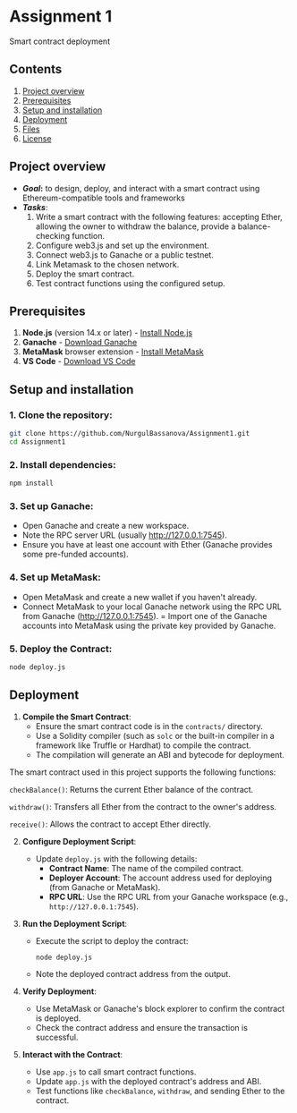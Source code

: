 # Assignment 1


Smart contract deployment

## Contents

1. [Project overview](#project-overview)
2. [Prerequisites](#prerequisites)
3. [Setup and installation](#setup-and-installation)
4. [Deployment](#deployment)
5. [Files](#files)
6. [License](#license)



## Project overview

- <b><i>Goal</i>:</b>  to design, deploy, and interact with a smart contract using Ethereum-compatible tools and frameworks
- <b><i>Tasks</i></b>:
    1. Write a smart contract with the following features: accepting Ether, allowing the owner to withdraw the balance, provide a balance-checking function.
    2. Configure web3.js and set up the environment.
    3. Connect web3.js to Ganache or a public testnet.
    4. Link Metamask to the chosen network.
    5. Deploy the smart contract.
    6. Test contract functions using the configured setup.
 

## Prerequisites

1. **Node.js** (version 14.x or later) - [Install Node.js](https://nodejs.org/)
2. **Ganache** - [Download Ganache](https://www.trufflesuite.com/ganache)
3. **MetaMask** browser extension - [Install MetaMask](https://metamask.io/)
4. **VS Code** - [Download VS Code](https://code.visualstudio.com/)


## Setup and installation 

### 1. Clone the repository:

```bash
git clone https://github.com/NurgulBassanova/Assignment1.git
cd Assignment1
```
### 2. Install dependencies:

```bash
npm install
```
### 3. Set up Ganache:
- Open Ganache and create a new workspace.
- Note the RPC server URL (usually http://127.0.0.1:7545).
- Ensure you have at least one account with Ether (Ganache provides some pre-funded accounts).

### 4. Set up MetaMask:
- Open MetaMask and create a new wallet if you haven't already.
- Connect MetaMask to your local Ganache network using the RPC URL from Ganache (http://127.0.0.1:7545).
= Import one of the Ganache accounts into MetaMask using the private key provided by Ganache.


### 5. Deploy the Contract:
```bash
node deploy.js
```

## Deployment
1. **Compile the Smart Contract**:
   - Ensure the smart contract code is in the `contracts/` directory.
   - Use a Solidity compiler (such as `solc` or the built-in compiler in a framework like Truffle or Hardhat) to compile the contract.
   - The compilation will generate an ABI and bytecode for deployment.
  
The smart contract used in this project supports the following functions:

`checkBalance()`: Returns the current Ether balance of the contract.

`withdraw()`: Transfers all Ether from the contract to the owner's address.

`receive()`: Allows the contract to accept Ether directly.

2. **Configure Deployment Script**:
   - Update `deploy.js` with the following details:
     - **Contract Name**: The name of the compiled contract.
     - **Deployer Account**: The account address used for deploying (from Ganache or MetaMask).
     - **RPC URL**: Use the RPC URL from your Ganache workspace (e.g., `http://127.0.0.1:7545`).

3. **Run the Deployment Script**:
   - Execute the script to deploy the contract:
     ```bash
     node deploy.js
     ```
   - Note the deployed contract address from the output.

4. **Verify Deployment**:
   - Use MetaMask or Ganache's block explorer to confirm the contract is deployed.
   - Check the contract address and ensure the transaction is successful.

5. **Interact with the Contract**:
   - Use `app.js` to call smart contract functions.
   - Update `app.js` with the deployed contract's address and ABI.
   - Test functions like `checkBalance`, `withdraw`, and sending Ether to the contract.


